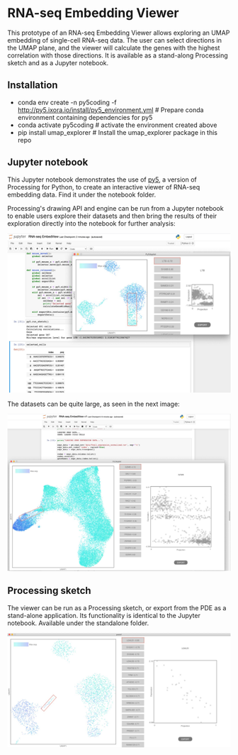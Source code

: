 # RNA-seq Embedding Viewer

This prototype of an RNA-seq Embedding Viewer allows exploring an UMAP embedding of single-cell RNA-seq data. The user can select directions in the UMAP plane, and the viewer will calculate the genes with the highest correlation with those directions. It is available as a stand-along Processing sketch and as a Jupyter notebook.


## Installation
- conda env create -n py5coding -f http://py5.ixora.io/install/py5_environment.yml # Prepare conda environment containing dependencies for py5
- conda activate py5coding # activate the environment created above
- pip install umap_explorer # Install the umap_explorer package in this repo


## Jupyter notebook

This Jupyter notebook demonstrates the use of [py5](http://py5.ixora.io/), a version of Processing for Python, to create an interactive viewer of RNA-seq embedding data. Find it under the notebook folder.

Processing's drawing API and engine can be run from a Jupyter notebook to enable users explore their datasets and then bring the results of their exploration directly into the notebook for further analysis:

![RNA-seq embed viewer running a Jupyter notebook](images/jupyter_screenshot1.jpg)

The datasets can be quite large, as seen in the next image:

![RNA-seq embed viewer loading a large dataset](images/jupyter_screenshot2.jpg)

## Processing sketch

The viewer can be run as a Processing sketch, or export from the PDE as a stand-alone application. Its functionality is identical to the Jupyter notebook. Available under the standalone folder.

![RNA-seq embed viewer running in Processing](images/processing_screenshot.jpg)
